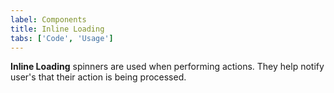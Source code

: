```yaml
---
label: Components
title: Inline Loading
tabs: ['Code', 'Usage']
---
```


**Inline Loading** spinners are used when performing actions. They help notify user's that their action is being processed.

<component 
    name="Inline Loading"
    component="inline-loading" 
    variation="inline-loading"
    experimental="true"
    >
</component>
<component-docs component="inline-loading" experimental="true"></component-docs>
